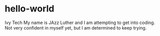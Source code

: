 # hello-world
Ivy Tech 
My name is JAzz Luther and I am attempting to get into coding. Not very confident in myself yet, but I am determined to keep trying. 
